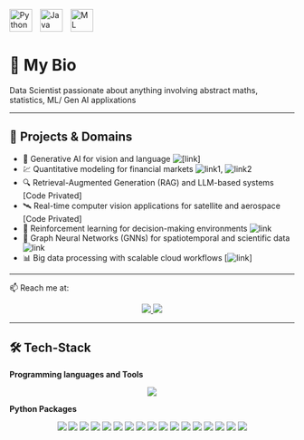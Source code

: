 <p>
  <img src="https://user-images.githubusercontent.com/74038190/212257472-08e52665-c503-4bd9-aa20-f5a4dae769b5.gif" alt="Python" width="40" height="40" style="margin-right:10px;"/>
  <img src="https://user-images.githubusercontent.com/74038190/212257454-16e3712e-945a-4ca2-b238-408ad0bf87e6.gif" alt="Java" width="40" height="40" style="margin-right:10px;"/>
  <img src="https://media3.giphy.com/media/v1.Y2lkPTc5MGI3NjExdnVzaHFndTlpdGx3Y3YydzYwM2p1Njk0bWFoaGs0aW1jZ2Z6ZG9jNSZlcD12MV9pbnRlcm5hbF9naWZfYnlfaWQmY3Q9cw/fe6NAMLeTWZq3v9Nmg/giphy.gif" alt="ML" height="40"/>
</p>

# 💼 My Bio
Data Scientist passionate about anything involving abstract maths, statistics, ML/ Gen AI applixations


---

## 🔭 Projects & Domains

- 🧠 Generative AI for vision and language ![[link]](https://github.com/Aditi-balaji-13/distilgpt2_chatbot) 
- 💹 Quantitative modeling for financial markets  ![link1,](https://github.com/Aditi-balaji-13/Financial_market_Analysis) ![link2](https://github.com/Aditi-balaji-13/Optiver_closing_price_prediction)
- 🔍 Retrieval-Augmented Generation (RAG) and LLM-based systems [Code Privated] 
- 🛰️ Real-time computer vision applications for satellite and aerospace [Code Privated]
- 🔁 Reinforcement learning for decision-making environments ![link](https://github.com/Aditi-balaji-13/Reinforcement_learning) 
- 🧠 Graph Neural Networks (GNNs) for spatiotemporal and scientific data ![link](https://github.com/Aditi-balaji-13/GNN_based_grain_growth)  
- 📊 Big data processing with scalable cloud workflows  [![link](https://github.com/Aditi-balaji-13/Big_data)]

---


📫 Reach me at:
<br>

<div align="center">
  <a href="aditibalaji13@gmail.com">
    <img src="https://img.shields.io/badge/Gmail-333333?style=for-the-badge&logo=gmail&logoColor=red" />
  </a>
  <a href="https://linkedin.com/in/aditibalaji" target="_blank">
    <img src="https://img.shields.io/badge/LinkedIn-0077B5?style=for-the-badge&logo=linkedin&logoColor=white" target="_blank" />
  </a>
</div>

<hr>


## 🛠️ Tech-Stack

**Programming languages and Tools**
<p align="center">
  <img src="https://skillicons.dev/icons?i=python,mysql,java,aws,c,html,git,linux,r,matlab,latex,visualstudio,octave,vscode" />
</p>

**Python Packages**
<p align="center">
  <img src="https://img.shields.io/badge/HuggingFace-%23FFD21F.svg?logo=huggingface&logoColor=black" />
  <img src="https://img.shields.io/badge/LlamaIndex-%23323330.svg?logo=python&logoColor=white" />
  <img src="https://img.shields.io/badge/TensorFlow-%23FF6F00.svg?logo=tensorflow&logoColor=white" />
  <img src="https://img.shields.io/badge/PyTorch-%23EE4C2C.svg?logo=pytorch&logoColor=white" />
  <img src="https://img.shields.io/badge/OpenCV-%23004894.svg?logo=opencv&logoColor=white" />
  <img src="https://img.shields.io/badge/Boosting-%2300BFFF.svg?logo=scikitlearn&logoColor=white" />
  <img src="https://img.shields.io/badge/PySpark-%23E25A1C.svg?logo=apachespark&logoColor=white" />
  <img src="https://img.shields.io/badge/Scikit--learn-%23F7931E.svg?logo=scikit-learn&logoColor=white" />
  <img src="https://img.shields.io/badge/NumPy-%230132A5.svg?logo=numpy&logoColor=white" />
  <img src="https://img.shields.io/badge/Pandas-%23150458.svg?logo=pandas&logoColor=white" />
  <img src="https://img.shields.io/badge/Matplotlib-%230079C1.svg?logo=python&logoColor=white" />
  <img src="https://img.shields.io/badge/Plotly-%23000000.svg?logo=plotly&logoColor=white" />
  <img src="https://img.shields.io/badge/Seaborn-%2301687C.svg?logo=python&logoColor=white" />
  <img src="https://img.shields.io/badge/PIL-%23ffffff.svg?logo=python&logoColor=black" />
  <img src="https://img.shields.io/badge/Ollama-%23000000.svg?logo=openai&logoColor=white" />
  <img src="https://img.shields.io/badge/LangChain-%2300B386.svg?logo=python&logoColor=white" />
  <img src="https://img.shields.io/badge/SciPy-%230C55A5.svg?logo=scipy&logoColor=white" />
</p>

<!--
**Aditi-balaji-13/Aditi-balaji-13** is a ✨ _special_ ✨ repository because its `README.md` (this file) appears on your GitHub profile.

Here are some ideas to get you started:

- 🔭 I’m currently working on ...
- 🌱 I’m currently learning ...
- 👯 I’m looking to collaborate on ...
- 🤔 I’m looking for help with ...
- 💬 Ask me about ...
- 📫 How to reach me: ...
- 😄 Pronouns: ...
- ⚡ Fun fact: ...
-->

